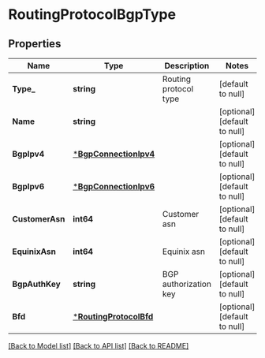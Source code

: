 # RoutingProtocolBgpType

## Properties
Name | Type | Description | Notes
------------ | ------------- | ------------- | -------------
**Type_** | **string** | Routing protocol type | [default to null]
**Name** | **string** |  | [optional] [default to null]
**BgpIpv4** | [***BgpConnectionIpv4**](BGPConnectionIpv4.md) |  | [optional] [default to null]
**BgpIpv6** | [***BgpConnectionIpv6**](BGPConnectionIpv6.md) |  | [optional] [default to null]
**CustomerAsn** | **int64** | Customer asn | [optional] [default to null]
**EquinixAsn** | **int64** | Equinix asn | [optional] [default to null]
**BgpAuthKey** | **string** | BGP authorization key | [optional] [default to null]
**Bfd** | [***RoutingProtocolBfd**](RoutingProtocolBFD.md) |  | [optional] [default to null]

[[Back to Model list]](../README.md#documentation-for-models) [[Back to API list]](../README.md#documentation-for-api-endpoints) [[Back to README]](../README.md)

